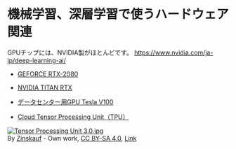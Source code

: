 # 機械学習、深層学習で使うハードウェア関連

GPUチップには、NVIDIA製がほとんどです。 https://www.nvidia.com/ja-jp/deep-learning-ai/

* [GEFORCE RTX-2080](https://www.nvidia.com/ja-jp/geforce/graphics-cards/rtx-2080/)

* [NVIDIA TITAN RTX](https://www.nvidia.com/ja-jp/titan/titan-rtx/)

* [データセンター用GPU Tesla V100](https://www.nvidia.com/en-us/data-center/tesla-v100/)

* [Cloud Tensor Processing Unit（TPU）](https://cloud.google.com/tpu/docs/tpus?hl=ja)

<p><a href="https://commons.wikimedia.org/wiki/File:Tensor_Processing_Unit_3.0.jpg#/media/File:Tensor_Processing_Unit_3.0.jpg"><img src="https://upload.wikimedia.org/wikipedia/commons/thumb/b/be/Tensor_Processing_Unit_3.0.jpg/1200px-Tensor_Processing_Unit_3.0.jpg" alt="Tensor Processing Unit 3.0.jpg"></a><br>By <a href="//commons.wikimedia.org/w/index.php?title=User:Zinskauf&amp;action=edit&amp;redlink=1" class="new" title="User:Zinskauf (page does not exist)">Zinskauf</a> - <span class="int-own-work" lang="en">Own work</span>, <a href="https://creativecommons.org/licenses/by-sa/4.0" title="Creative Commons Attribution-Share Alike 4.0">CC BY-SA 4.0</a>, <a href="https://commons.wikimedia.org/w/index.php?curid=77299254">Link</a></p>
